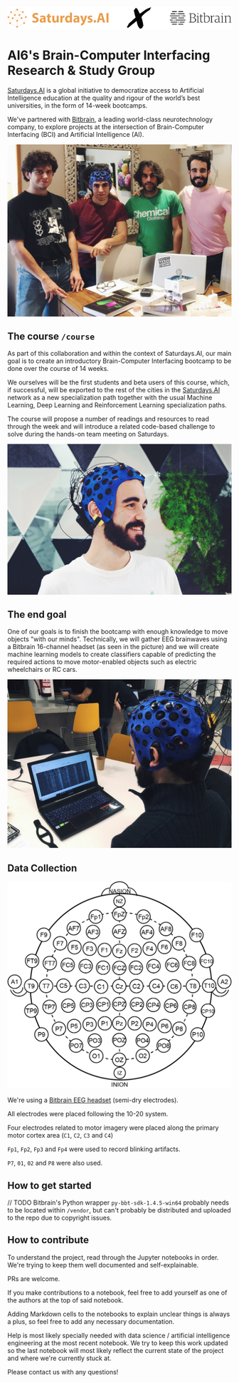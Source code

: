 ![Bitbrain x Saturdays.AI](/assets/bitbrain-x-ai-saturdays-madrid.png)

# AI6's Brain-Computer Interfacing Research & Study Group

[Saturdays.AI](https://saturdays.ai) is a global initiative to democratize access to Artificial Intelligence education at the quality and rigour of the world’s best universities, in the form of 14-week bootcamps.

We've partnered with [Bitbrain](https://bitbrain.com), a leading world-class neurotechnology company, to explore projects at the intersection of Brain-Computer Interfacing (BCI) and Artificial Intelligence (AI).

![Part of the Saturdays.AI's BCI EEG team](/assets/saturdays-ai-bitbrain-bci-eeg-team.JPG)

## The course `/course`

As part of this collaboration and within the context of Saturdays.AI, our main goal is to create an introductory Brain-Computer Interfacing bootcamp to be done over the course of 14 weeks.

We ourselves will be the first students and beta users of this course, which, if successful, will be exported to the rest of the cities in the [Saturdays.AI](https://saturdays.ai) network as a new specialization path together with the usual Machine Learning, Deep Learning and Reinforcement Learning specialization paths.

The course will propose a number of readings and resources to read through the week and will introduce a related code-based challenge to solve during the hands-on team meeting on Saturdays.


![Javi Rameerez wearing a Bitbrain's 16-ch EEG BCI headset](/assets/javi-rameerez-eeg-bci-headset.jpg)

## The end goal

One of our goals is to finish the bootcamp with enough knowledge to move objects "with our minds". Technically, we will gather EEG brainwaves using a Bitbrain 16-channel headset (as seen in the picture) and we will create machine learning models to create classifiers capable of predicting the required actions to move motor-enabled objects such as electric wheelchairs or RC cars.

![Javi Rameerez BCI EEG brainwaves](/assets/javi-rameerez-bci-eeg-brainwaves.JPG)

## Data Collection

![](/assets/eeg-10-20-location.png)

We're using a [Bitbrain EEG headset](https://www.bitbrain.com/neurotechnology-products/semi-dry-eeg/versatile-eeg) (semi-dry electrodes).

All electrodes were placed following the 10-20 system.

Four electrodes related to motor imagery were placed along the primary motor cortex area (`C1`, `C2`, `C3` and `C4`)

`Fp1`, `Fp2`, `Fp3` and `Fp4` were used to record blinking artifacts.


`P7`, `01`, `02` and `P8` were also used.


## How to get started

// TODO Bitbrain's Python wrapper `py-bbt-sdk-1.4.5-win64` probably needs to be located within `/vendor`, but can't probably be distributed and uploaded to the repo due to copyright issues.

## How to contribute

To understand the project, read through the Jupyter notebooks in order. We're trying to keep them well documented and self-explainable.

PRs are welcome.

If you make contributions to a notebook, feel free to add yourself as one of the authors at the top of said notebook.

Adding Markdown cells to the notebooks to explain unclear things is always a plus, so feel free to add any necessary documentation.

Help is most likely specially needed with data science / artificial intelligence engineering at the most recent notebook. We try to keep this work updated so the last notebook will most likely reflect the current state of the project and where we're currently stuck at.

Please contact us with any questions!
